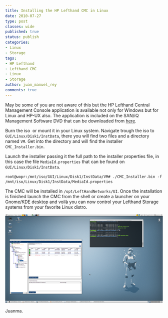 ```yaml
---
title: Installing the HP Lefthand CMC in Linux
date: 2010-07-27
type: post
classes: wide
published: true
status: publish
categories:
- Linux
- Storage
tags:
- HP Lefthand
- Lefthand CMC
- Linux
- Storage
author: juan_manuel_rey
comments: true
---
```


May be some of you are not aware of this but the HP Lefthand Central Management Console application is available not only for Windows but for Linux and HP-UX also. The application is included on the SAN/iQ Management Software DVD that can be downloaded from [here](http://www.hp.com/go/P4000downloads).

Burn the iso  or mount it in your Linux system. Navigate trough the iso to `GUI/Linux/Disk1/InstData`, there you will find two files and a directory named `VM`. Get into the directory and will find the installer `CMC_Installer.bin`.

Launch the installer passing it the full path to the installer properties file, in this case the file `MediaId.properties` that can be found on `GUI/Linux/Disk1/InstData`.

```
root@wopr:/mnt/iso/GUI/Linux/Disk1/InstData/VM# ./CMC_Installer.bin -f /mnt/iso/Linux/Disk1/InstData/MediaId.properties
```

The CMC will be installed in `/opt/LeftHandNetworks/UI`. Once the installation is finished launch the CMC from the shell or create a launcher on your Gnome/KDE desktop and voilà you can now control your Lefthand Storage systems from your favorite Linux distro.

[![](/assets/images/cmc_ubuntu.png "CMC_Ubuntu")]({{site.url}}/assets/images/cmc_ubuntu.png)

Juanma.
